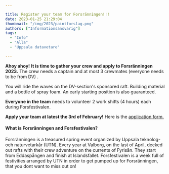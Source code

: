 ```yaml
---

title: Register your team for Forsränningen!!!
date: 2023-01-25 21:29:04
thumbnail: "/img/2023/paintforslag.png"
authors: ["Informationsansvarig"]
tags: 
  - "Info"
  - "Alla"
  - "Uppsala datavetare"

---
```


**Ahoy ahoy!** **It is time to gather your crew and apply to Forsränningen 2023.**
The crew needs a captain and at most 3 crewmates (everyone needs to be from DV) . 

You will ride the waves on the DV-section's sponsored raft. Building material and a bottle of spray foam. An early starting position is also guaranteed. 

**Everyone in the team** needs to volunteer 2 work shifts (4 hours) each during Forsfestivalen. 

**Apply your team at latest the 3rd of February!**
Here is the [application form.](https://docs.google.com/forms/d/e/1FAIpQLSeGDastQOUBUPAFj6xfnNG7xbevbonQ9jnFioTAttAB9sYuFg/viewform?usp=sf_link)

#### What is Forsränningen and Forsfestivalen? 
Forsränningen is a treasured spring event organized by Uppsala teknolog- och naturvetarkår (UTN). Every year at Valborg, on the last of April, decked out rafts with their crew adventure on the currents of Fyrisån. They start from Eddaspången and finish at Islandsfallet. Forsfestivalen is a week full of festivities arranged by UTN in order to get pumped up for Forsränningen, that you dont want to miss out on! 